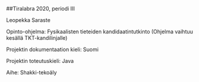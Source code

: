##Tiralabra 2020, periodi III

Leopekka Saraste

Opinto-ohjelma: Fysikaalisten tieteiden kandidaatintutkinto (Ohjelma vaihtuu kesällä TKT-kandilinjalle)

Projektin dokumentaation kieli: Suomi

Projektin toteutuskieli: Java

Aihe: Shakki-tekoäly

